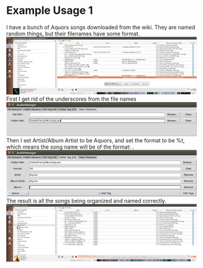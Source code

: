 Example Usage 1
==============

I have a bunch of Aquors songs downloaded from the wiki. They are named random things, but their filenames have some format.
![Before](docs/Before.png)
First I get rid of the underscores from the file names
![Step1](docs/Step1.png)
Then I set Artist/Album Artist to be Aquors, and set the format to be %t, which means the song name will be of the format:
<song title>.<file extension>
![Step2](docs/Step2.png)
The result is all the songs being organized and named correctly. 
![After](docs/After.png)
